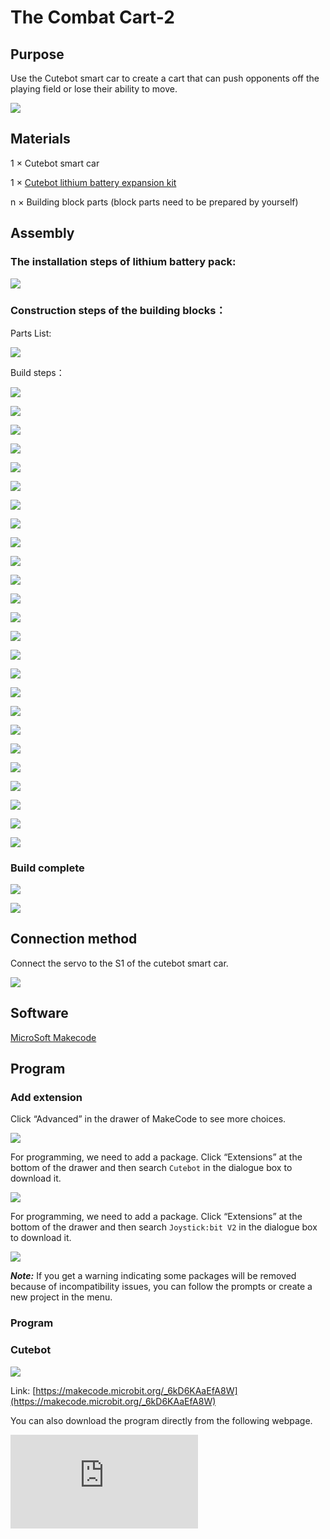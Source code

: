 ﻿# The Combat Cart-2

## Purpose
Use the Cutebot smart car to create a cart that can push opponents off the playing field or lose their ability to move.

![](https://wiki-media-ef.oss-cn-hongkong.aliyuncs.com//images/cutebot-case-27-01.png)

## Materials
1 × Cutebot smart car

1 × [Cutebot lithium battery expansion kit](https://www.elecfreaks.com/cutebot-lithium-battery-pack.html)

n × Building block parts (block parts need to be prepared by yourself)

## Assembly

### The installation steps of lithium battery pack:

![](https://wiki-media-ef.oss-cn-hongkong.aliyuncs.com//images/cutebot-step-01.png)

### Construction steps of the building blocks：

Parts List:

![](https://wiki-media-ef.oss-cn-hongkong.aliyuncs.com//images/cutebot-case-27-step-01.png)

Build steps：

![](https://wiki-media-ef.oss-cn-hongkong.aliyuncs.com//images/cutebot-case-27-step-02.png)

![](https://wiki-media-ef.oss-cn-hongkong.aliyuncs.com//images/cutebot-case-27-step-03.png)

![](https://wiki-media-ef.oss-cn-hongkong.aliyuncs.com//images/cutebot-case-27-step-04.png)

![](https://wiki-media-ef.oss-cn-hongkong.aliyuncs.com//images/cutebot-case-27-step-05.png)

![](https://wiki-media-ef.oss-cn-hongkong.aliyuncs.com//images/cutebot-case-27-step-06.png)

![](https://wiki-media-ef.oss-cn-hongkong.aliyuncs.com//images/cutebot-case-27-step-07.png)

![](https://wiki-media-ef.oss-cn-hongkong.aliyuncs.com//images/cutebot-case-27-step-08.png)

![](https://wiki-media-ef.oss-cn-hongkong.aliyuncs.com//images/cutebot-case-27-step-09.png)

![](https://wiki-media-ef.oss-cn-hongkong.aliyuncs.com//images/cutebot-case-27-step-10.png)

![](https://wiki-media-ef.oss-cn-hongkong.aliyuncs.com//images/cutebot-case-27-step-11.png)

![](https://wiki-media-ef.oss-cn-hongkong.aliyuncs.com//images/cutebot-case-27-step-12.png)

![](https://wiki-media-ef.oss-cn-hongkong.aliyuncs.com//images/cutebot-case-27-step-13.png)

![](https://wiki-media-ef.oss-cn-hongkong.aliyuncs.com//images/cutebot-case-27-step-14.png)

![](https://wiki-media-ef.oss-cn-hongkong.aliyuncs.com//images/cutebot-case-27-step-15.png)

![](https://wiki-media-ef.oss-cn-hongkong.aliyuncs.com//images/cutebot-case-27-step-16.png)

![](https://wiki-media-ef.oss-cn-hongkong.aliyuncs.com//images/cutebot-case-27-step-17.png)

![](https://wiki-media-ef.oss-cn-hongkong.aliyuncs.com//images/cutebot-case-27-step-18.png)

![](https://wiki-media-ef.oss-cn-hongkong.aliyuncs.com//images/cutebot-case-27-step-19.png)

![](https://wiki-media-ef.oss-cn-hongkong.aliyuncs.com//images/cutebot-case-27-step-20.png)

![](https://wiki-media-ef.oss-cn-hongkong.aliyuncs.com//images/cutebot-case-27-step-21.png)

![](https://wiki-media-ef.oss-cn-hongkong.aliyuncs.com//images/cutebot-case-27-step-22.png)

![](https://wiki-media-ef.oss-cn-hongkong.aliyuncs.com//images/cutebot-case-27-step-23.png)

![](https://wiki-media-ef.oss-cn-hongkong.aliyuncs.com//images/cutebot-case-27-step-24.png)

![](https://wiki-media-ef.oss-cn-hongkong.aliyuncs.com//images/cutebot-case-27-step-25.png)

![](https://wiki-media-ef.oss-cn-hongkong.aliyuncs.com//images/cutebot-case-27-step-26.png)

### Build complete

![](https://wiki-media-ef.oss-cn-hongkong.aliyuncs.com//images/cutebot-case-27-02.png)

![](https://wiki-media-ef.oss-cn-hongkong.aliyuncs.com//images/cutebot-case-27-03.png)


## Connection method

Connect the servo to the S1 of the cutebot smart car.

![](https://wiki-media-ef.oss-cn-hongkong.aliyuncs.com//images/cutebot-case-26-10.png)


## Software

[MicroSoft Makecode](https://makecode.microbit.org/#)

## Program

### Add extension
Click “Advanced” in the drawer of MakeCode to see more choices.

![](https://wiki-media-ef.oss-cn-hongkong.aliyuncs.com//images/cutebot-case-24-01.png)

For programming, we need to add a package. Click “Extensions” at the bottom of the drawer and then search `Cutebot` in the dialogue box to download it.

![](https://wiki-media-ef.oss-cn-hongkong.aliyuncs.com//images/cutebot-case-24-02.png)

For programming, we need to add a package. Click “Extensions” at the bottom of the drawer and then search `Joystick:bit V2` in the dialogue box to download it.

![](https://wiki-media-ef.oss-cn-hongkong.aliyuncs.com//images/cutebot-case-22-03.png)

***Note:*** If you get a warning indicating some packages will be removed because of incompatibility issues, you can follow the prompts or create a new project in the menu.

### Program
### Cutebot


![](https://wiki-media-ef.oss-cn-hongkong.aliyuncs.com//images/cutebot-case-26-04.png)


Link: [https://makecode.microbit.org/_6kD6KAaEfA8W](https://makecode.microbit.org/_6kD6KAaEfA8W)

You can also download the program directly from the following webpage.

<div
    style={{
        position: 'relative',
        paddingBottom: '60%',
        overflow: 'hidden',
    }}
>
    <iframe
        src="https://makecode.microbit.org/_6kD6KAaEfA8W"
        frameborder="0"
        sandbox="allow-popups allow-forms allow-scripts allow-same-origin"
        style={{
            position: 'absolute',
            width: '100%',
            height: '100%',
        }}
    />
</div>

### Remote control


![](https://wiki-media-ef.oss-cn-hongkong.aliyuncs.com//images/cutebot-case-26-05.png)


Link: [https://makecode.microbit.org/_6fy3K4Xctdgz](https://makecode.microbit.org/_6fy3K4Xctdgz)

You can also download the program directly from the following webpage.

<div
    style={{
        position: 'relative',
        paddingBottom: '60%',
        overflow: 'hidden',
    }}
>
    <iframe
        src="https://makecode.microbit.org/_6fy3K4Xctdgz"
        frameborder="0"
        sandbox="allow-popups allow-forms allow-scripts allow-same-origin"
        style={{
            position: 'absolute',
            width: '100%',
            height: '100%',
        }}
    />
</div>
## Result

If you control the driving direction of the car by the rocker of the remote control, press the C/D button of the remote control to control the servo action.

![](https://wiki-media-ef.oss-cn-hongkong.aliyuncs.com//images/cutebot-case-27.gif)
